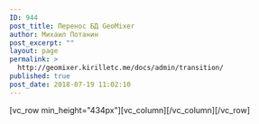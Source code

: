 ```yaml
---
ID: 944
post_title: Перенос БД GeoMixer
author: Михаил Потанин
post_excerpt: ""
layout: page
permalink: >
  http://geomixer.kirilletc.me/docs/admin/transition/
published: true
post_date: 2018-07-19 11:02:10
---
```

[vc_row min_height="434px"][vc_column][/vc_column][/vc_row]